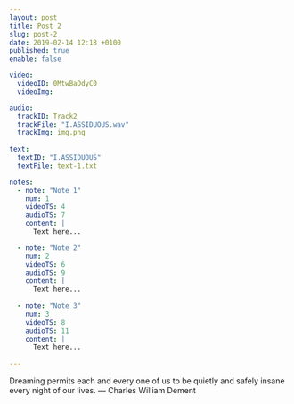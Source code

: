 ```yaml
---
layout: post
title: Post 2
slug: post-2
date: 2019-02-14 12:18 +0100
published: true
enable: false

video:
  videoID: 0MtwBaDdyC0
  videoImg: 

audio:
  trackID: Track2
  trackFile: "I.ASSIDUOUS.wav"
  trackImg: img.png
        
text: 
  textID: "I.ASSIDUOUS"
  textFile: text-1.txt

notes:
  - note: "Note 1"
    num: 1
    videoTS: 4
    audioTS: 7
    content: |
      Text here...

  - note: "Note 2"
    num: 2
    videoTS: 6
    audioTS: 9
    content: |
      Text here...
  
  - note: "Note 3"
    num: 3
    videoTS: 8
    audioTS: 11
    content: |
      Text here...
  
---
```


Dreaming permits each and every one of us to be quietly and safely insane every night of our lives.
—  Charles William Dement